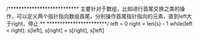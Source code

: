 /***************************
主要针对于数组，比如进行首尾交换之类的操作，可以定义两个指针指向数组首尾，分别操作首尾指针指向的元素，直到left大于right，停止
 ** ***********************/
left = 0
right = len(s) - 1
while(left < right):
	s[left], s[right] = s[right], s[left]

